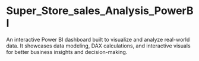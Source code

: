 # Super_Store_sales_Analysis_PowerBI
An interactive Power BI dashboard built to visualize and analyze real-world data. It showcases data modeling, DAX calculations, and interactive visuals for better business insights and decision-making.
